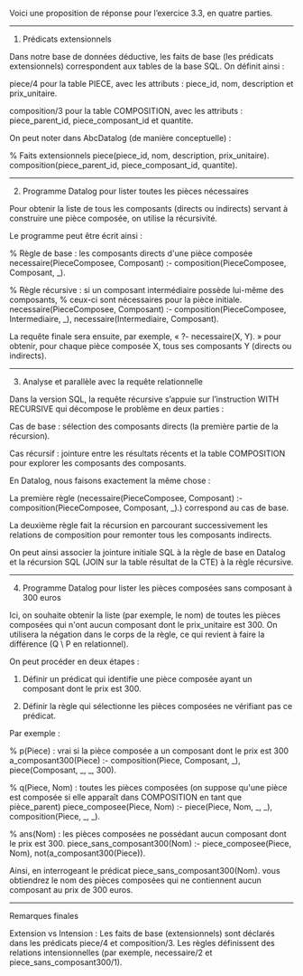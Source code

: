 Voici une proposition de réponse pour l’exercice 3.3, en quatre parties.


---

1. Prédicats extensionnels

Dans notre base de données déductive, les faits de base (les prédicats extensionnels) correspondent aux tables de la base SQL. On définit ainsi :

piece/4 pour la table PIECE, avec les attributs : piece_id, nom, description et prix_unitaire.

composition/3 pour la table COMPOSITION, avec les attributs : piece_parent_id, piece_composant_id et quantite.


On peut noter dans AbcDatalog (de manière conceptuelle) :

% Faits extensionnels
piece(piece_id, nom, description, prix_unitaire).
composition(piece_parent_id, piece_composant_id, quantite).


---

2. Programme Datalog pour lister toutes les pièces nécessaires

Pour obtenir la liste de tous les composants (directs ou indirects) servant à construire une pièce composée, on utilise la récursivité.

Le programme peut être écrit ainsi :

% Règle de base : les composants directs d'une pièce composée
necessaire(PieceComposee, Composant) :-
    composition(PieceComposee, Composant, _).

% Règle récursive : si un composant intermédiaire possède lui-même des composants,
% ceux-ci sont nécessaires pour la pièce initiale.
necessaire(PieceComposee, Composant) :-
    composition(PieceComposee, Intermediaire, _),
    necessaire(Intermediaire, Composant).

La requête finale sera ensuite, par exemple, « ?- necessaire(X, Y). » pour obtenir, pour chaque pièce composée X, tous ses composants Y (directs ou indirects).


---

3. Analyse et parallèle avec la requête relationnelle

Dans la version SQL, la requête récursive s’appuie sur l’instruction WITH RECURSIVE qui décompose le problème en deux parties :

Cas de base : sélection des composants directs (la première partie de la récursion).

Cas récursif : jointure entre les résultats récents et la table COMPOSITION pour explorer les composants des composants.


En Datalog, nous faisons exactement la même chose :

La première règle (necessaire(PieceComposee, Composant) :- composition(PieceComposee, Composant, _).) correspond au cas de base.

La deuxième règle fait la récursion en parcourant successivement les relations de composition pour remonter tous les composants indirects.


On peut ainsi associer la jointure initiale SQL à la règle de base en Datalog et la récursion SQL (JOIN sur la table résultat de la CTE) à la règle récursive.


---

4. Programme Datalog pour lister les pièces composées sans composant à 300 euros

Ici, on souhaite obtenir la liste (par exemple, le nom) de toutes les pièces composées qui n'ont aucun composant dont le prix_unitaire est 300. On utilisera la négation dans le corps de la règle, ce qui revient à faire la différence (Q \ P en relationnel).

On peut procéder en deux étapes :

1. Définir un prédicat qui identifie une pièce composée ayant un composant dont le prix est 300.


2. Définir la règle qui sélectionne les pièces composées ne vérifiant pas ce prédicat.



Par exemple :

% p(Piece) : vrai si la pièce composée a un composant dont le prix est 300
a_composant300(Piece) :-
    composition(Piece, Composant, _),
    piece(Composant, _, _, 300).

% q(Piece, Nom) : toutes les pièces composées (on suppose qu'une pièce est composée si elle apparaît dans COMPOSITION en tant que pièce_parent)
piece_composee(Piece, Nom) :-
    piece(Piece, Nom, _, _),
    composition(Piece, _, _).

% ans(Nom) : les pièces composées ne possédant aucun composant dont le prix est 300.
piece_sans_composant300(Nom) :-
    piece_composee(Piece, Nom),
    not(a_composant300(Piece)).

Ainsi, en interrogeant le prédicat piece_sans_composant300(Nom). vous obtiendrez le nom des pièces composées qui ne contiennent aucun composant au prix de 300 euros.


---

Remarques finales

Extension vs Intension : Les faits de base (extensionnels) sont déclarés dans les prédicats piece/4 et composition/3. Les règles définissent des relations intensionnelles (par exemple, necessaire/2 et piece_sans_composant300/1).